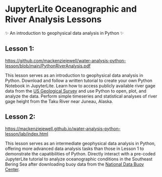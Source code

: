 # JupyterLite Oceanographic and River Analysis Lessons

✨ An introduction to geophysical data analysis in Python ✨


## Lesson 1:
https://github.com/mackenziejewell/water-analysis-python-lesson/blob/main/PythonRiverAnalysis.pdf

This lesson serves as an introduction to geophysical data analysis in Python. Download and follow a written tutorial to create your own Python Notebook in JupyterLite. Learn how to access publicly available river gage data from the [US Geological Survey](https://waterdata.usgs.gov/nwis) and use Python to open, plot, and analyze the data. Perform simple timeseries and statistical analyses of river gage height from the Taku River near Juneau, Alaska.


## Lesson 2:
https://mackenziejewell.github.io/water-analysis-python-lesson/lab/index.html

This lesson serves as an intermediate geophysical data analysis in Python, offering more advanced data analysis tasks than those in Lesson 1 to demonstrate the capatibilities of Python. Directly interact with a pre-coded JupyterLite tutorial to analyze oceanographic conditions in the Southeast Bering Sea after downloading buoy data from the [National Data Buoy Center](https://www.ndbc.noaa.gov/).

<!-- 
- How-to Guides: https://jupyterlite.readthedocs.io/en/latest/howto/index.html
- Reference: https://jupyterlite.readthedocs.io/en/latest/reference/index.html
 -->
